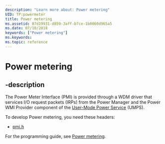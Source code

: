 ```yaml
---
description: "Learn more about: Power metering"
UID: TP:powermeter
title: Power metering
ms.assetid: 87d19931-d859-3aff-b7ce-1b0060d965a5
ms.date: 07/10/2018
keywords: ["Power metering"]
ms.keywords: 
ms.topic: reference
---
```


# Power metering

## -description

The Power Meter Interface (PMI) is provided through a WDM driver that services I/O request packets (IRPs) from the Power Manager and the Power WMI Provider component of the [User-Mode Power Service](/windows-hardware/drivers/powermeter/user-mode-power-service) (UMPS).

To develop Power metering, you need these headers:

 * [pmi.h](../pmi/index.md)

For the programming guide, see [Power metering](/windows-hardware/drivers/powermeter).
